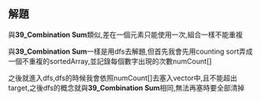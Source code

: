## 解題
與**39_Combination Sum**類似,差在一個元素只能使用一次,組合一樣不能重複

與**39_Combination Sum**一樣是用dfs去解題,但首先我會先用counting sort弄成一個不重複的sortedArray,並記錄每個數字出現的次數numCount[]

之後就進入dfs,dfs的時候我會依照numCount[]去塞入vector中,且不能超出target,之後dfs的概念就與**39_Combination Sum**相同,無法再塞時要全部清掉